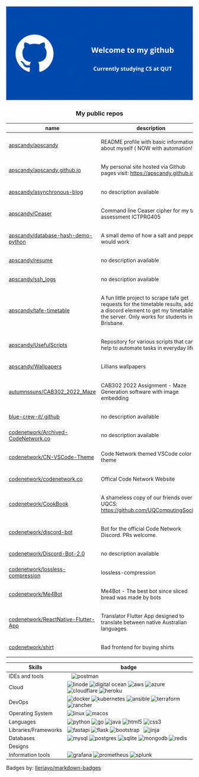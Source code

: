 <div class="image" align="center">
<br>
<img src="images/main.gif" alt="header"/>
</div>

<!-- auto -->
<div class="github-api-template" align="center">
<h3>My public repos</h3>
<table>
<thead>
<th>name</th>
<th>description</th>
</thead>
<tbody>

<tr>
<td>
<a href="https://github.com/apscandy/apscandy">apscandy/apscandy</a>
</td>
<td>

README profile with basic information about myself ( NOW with automation!!! )


<tr>
<td>
<a href="https://github.com/apscandy/apscandy.github.io">apscandy/apscandy.github.io</a>
</td>
<td>

My personal site hosted via Github pages visit: https://apscandy.github.io/


<tr>
<td>
<a href="https://github.com/apscandy/asynchronous-blog">apscandy/asynchronous-blog</a>
</td>
<td>

no description available


<tr>
<td>
<a href="https://github.com/apscandy/Ceaser">apscandy/Ceaser</a>
</td>
<td>

Command line Ceaser cipher for my tafe assessment ICTPRG405


<tr>
<td>
<a href="https://github.com/apscandy/database-hash-demo-python">apscandy/database-hash-demo-python</a>
</td>
<td>

A small demo of how a salt and pepper would work


<tr>
<td>
<a href="https://github.com/apscandy/resume">apscandy/resume</a>
</td>
<td>

no description available


<tr>
<td>
<a href="https://github.com/apscandy/ssh_logs">apscandy/ssh_logs</a>
</td>
<td>

no description available


<tr>
<td>
<a href="https://github.com/apscandy/tafe-timetable">apscandy/tafe-timetable</a>
</td>
<td>

A fun little project to scrape tafe get requests for the timetable results, added a discord element to get my timetable in the server. Only works for students in Brisbane. 


<tr>
<td>
<a href="https://github.com/apscandy/UsefulScripts">apscandy/UsefulScripts</a>
</td>
<td>

Repository for various scripts that can help to automate tasks in everyday life.


<tr>
<td>
<a href="https://github.com/apscandy/Wallpapers">apscandy/Wallpapers</a>
</td>
<td>

Lillians wallpapers 


<tr>
<td>
<a href="https://github.com/autumnssuns/CAB302_2022_Maze">autumnssuns/CAB302_2022_Maze</a>
</td>
<td>

CAB302 2022 Assignment - Maze Generation software with image embedding


<tr>
<td>
<a href="https://github.com/blue-crew-it/.github">blue-crew-it/.github</a>
</td>
<td>

no description available


<tr>
<td>
<a href="https://github.com/codenetwork/Archived-CodeNetwork.co">codenetwork/Archived-CodeNetwork.co</a>
</td>
<td>

no description available


<tr>
<td>
<a href="https://github.com/codenetwork/CN-VSCode-Theme">codenetwork/CN-VSCode-Theme</a>
</td>
<td>

Code Network themed VSCode color theme


<tr>
<td>
<a href="https://github.com/codenetwork/codenetwork.co">codenetwork/codenetwork.co</a>
</td>
<td>

Offical Code Network Website


<tr>
<td>
<a href="https://github.com/codenetwork/CookBook">codenetwork/CookBook</a>
</td>
<td>

A shameless copy of our friends over at UQCS: https://github.com/UQComputingSociety


<tr>
<td>
<a href="https://github.com/codenetwork/discord-bot">codenetwork/discord-bot</a>
</td>
<td>

Bot for the official Code Network Discord. PRs welcome.


<tr>
<td>
<a href="https://github.com/codenetwork/Discord-Bot-2.0">codenetwork/Discord-Bot-2.0</a>
</td>
<td>

no description available


<tr>
<td>
<a href="https://github.com/codenetwork/lossless-compression">codenetwork/lossless-compression</a>
</td>
<td>

lossless-compression


<tr>
<td>
<a href="https://github.com/codenetwork/Me4Bot">codenetwork/Me4Bot</a>
</td>
<td>

Me4Bot - The best bot since sliced bread was made by bots


<tr>
<td>
<a href="https://github.com/codenetwork/ReactNative-Flutter-App">codenetwork/ReactNative-Flutter-App</a>
</td>
<td>

Translator Flutter App designed to translate between native Australian languages. 


<tr>
<td>
<a href="https://github.com/codenetwork/shirt">codenetwork/shirt</a>
</td>
<td>

Bad frontend for buying shirts


</tbody>
</table>
</div>
<!-- end auto -->
<table>
    <thead>
        <th>
            Skills
        </th>
        <th>
            badge
        </th>
    </thead>
    <tbody>
        <tr>
            <td>
                IDEs and tools
            </td>
            <td>
                <img src="https://img.shields.io/badge/NeoVim-%2357A143.svg?&style=for-the-badge&logo=neovim&logoColor=white" alt="">
                <img src="https://img.shields.io/badge/Visual%20Studio%20Code-0078d7.svg?style=for-the-badge&logo=visual-studio-code&logoColor=white" alt="">
                <img src="https://img.shields.io/badge/Insomnia-black?style=for-the-badge&logo=insomnia&logoColor=5849BE" alt="">
                <img src="https://img.shields.io/badge/Postman-FF6C37?style=for-the-badge&logo=postman&logoColor=white" alt="postman">
            </td>
        </tr>
        <tr>
            <td>
                Cloud
            </td>
            <td>
                <img src="https://img.shields.io/badge/linode-00A95C?style=for-the-badge&logo=linode&logoColor=white" alt="linode">
                <img src="https://img.shields.io/badge/DigitalOcean-%230167ff.svg?style=for-the-badge&logo=digitalOcean&logoColor=white" alt="digital ocean">
                <img src="https://img.shields.io/badge/AWS-%23FF9900.svg?style=for-the-badge&logo=amazon-aws&logoColor=white" alt="aws">
                <img src="https://img.shields.io/badge/azure-%230072C6.svg?style=for-the-badge&logo=microsoftazure&logoColor=white" alt="azure">
                <img src="https://img.shields.io/badge/Cloudflare-F38020?style=for-the-badge&logo=Cloudflare&logoColor=white" alt="cloudflare">
                <img src="https://img.shields.io/badge/heroku-%23430098.svg?style=for-the-badge&logo=heroku&logoColor=white" alt="heroku">
            </td>
        </tr>
        <tr>
            <td>
                DevOps
            </td>
            <td>
                <img src="https://img.shields.io/badge/docker-%230db7ed.svg?style=for-the-badge&logo=docker&logoColor=white" alt="docker">
                <img src="https://img.shields.io/badge/kubernetes-%23326ce5.svg?style=for-the-badge&logo=kubernetes&logoColor=white" alt="kubernetes">
                <img src="https://img.shields.io/badge/ansible-%231A1918.svg?style=for-the-badge&logo=ansible&logoColor=white" alt="ansible">
                <img src="https://img.shields.io/badge/terraform-%235835CC.svg?style=for-the-badge&logo=terraform&logoColor=white" alt="terraform">
                <img src="https://img.shields.io/badge/rancher-%230075A8.svg?style=for-the-badge&logo=rancher&logoColor=white" alt="rancher">
                <img src="https://img.shields.io/badge/github%20actions-%232671E5.svg?style=for-the-badge&logo=githubactions&logoColor=white" alt="">
            </td>
        </tr>
        <tr>
            <td>
                Operating System
            </td>
            <td>
                <img src="https://img.shields.io/badge/Linux-FCC624?style=for-the-badge&logo=linux&logoColor=black" alt="linux">
                <img src="https://img.shields.io/badge/mac%20os-000000?style=for-the-badge&logo=macos&logoColor=F0F0F0" alt="macos">
            </td>
        </tr>
        <tr>
            <td>
                Languages
            </td>
            <td>
                <img src="https://img.shields.io/badge/python-3670A0?style=for-the-badge&logo=python&logoColor=ffdd54" alt="python">
                <img src="https://img.shields.io/badge/go-%2300ADD8.svg?style=for-the-badge&logo=go&logoColor=white" alt="go">
                <img src="https://img.shields.io/badge/java-%23ED8B00.svg?style=for-the-badge&logo=java&logoColor=white" alt="java">
                <img src="https://img.shields.io/badge/html5-%23E34F26.svg?style=for-the-badge&logo=html5&logoColor=white" alt="html5">
                <img src="https://img.shields.io/badge/css3-%231572B6.svg?style=for-the-badge&logo=css3&logoColor=white" alt="css3">
            </td>
        </tr>
        <tr>
            <td>
                Libraries/Frameworks
            </td>
            <td>
                <img src="https://img.shields.io/badge/FastAPI-005571?style=for-the-badge&logo=fastapi" alt="fastapi"/>
                <img src="https://img.shields.io/badge/flask-%23000.svg?style=for-the-badge&logo=flask&logoColor=white" alt="flask"/>
                <img src="https://img.shields.io/badge/bootstrap-%23563D7C.svg?style=for-the-badge&logo=bootstrap&logoColor=white" alt="bootstrap">
                <img src="https://img.shields.io/badge/tailwindcss-%2338B2AC.svg?style=for-the-badge&logo=tailwind-css&logoColor=white" alt="">
                <img src="https://img.shields.io/badge/django-%23092E20.svg?style=for-the-badge&logo=django&logoColor=white" alt="">
                <img src="https://img.shields.io/badge/jinja-white.svg?style=for-the-badge&logo=jinja&logoColor=black" alt="jinja">
            </td>
        </tr>
        <tr>
            <td>
                Databases
            </td>
            <td>
                <img src="https://img.shields.io/badge/mysql-%2300f.svg?style=for-the-badge&logo=mysql&logoColor=white" alt="mysql">
                <img src="https://img.shields.io/badge/postgres-%23316192.svg?style=for-the-badge&logo=postgresql&logoColor=whitee" alt="postgres">
                <img src="https://img.shields.io/badge/sqlite-%2307405e.svg?style=for-the-badge&logo=sqlite&logoColor=white" alt="sqlite">
                <img src="https://img.shields.io/badge/MongoDB-%234ea94b.svg?style=for-the-badge&logo=mongodb&logoColor=white" alt="mongodb">
                <img src="https://img.shields.io/badge/redis-%23DD0031.svg?style=for-the-badge&logo=redis&logoColor=white" alt="redis">
            </td>
        </tr>
        <tr>
            <td>
                Designs
            </td>
            <td>
                <img src="https://img.shields.io/badge/Canva-%2300C4CC.svg?style=for-the-badge&logo=Canva&logoColor=white" alt="">
                <img src="https://img.shields.io/badge/figma-%23F24E1E.svg?style=for-the-badge&logo=figma&logoColor=white" alt="">
            </td>
        </tr>
        <tr>
            <td>
                Information tools
            </td>
            <td>
                <img src="https://img.shields.io/badge/grafana-%23F46800.svg?style=for-the-badge&logo=grafana&logoColor=white" alt="grafana">
                <img src="https://img.shields.io/badge/Prometheus-E6522C?style=for-the-badge&logo=Prometheus&logoColor=white" alt="prometheus">
                <img src="https://img.shields.io/badge/splunk-%23000000.svg?style=for-the-badge&logo=splunk&logoColor=white" alt="splunk">
            </td>
        </tr>
    </tbody>
</table>
<p>Badges by: <a href="https://github.com/Ileriayo/markdown-badges">Ileriayo/markdown-badges</a></p>